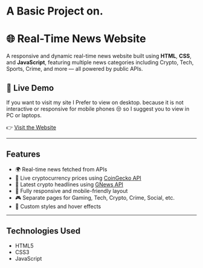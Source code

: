 # A Basic Project on. 
# 🌐 Real-Time News Website

A responsive and dynamic real-time news website built using **HTML**, **CSS**, and **JavaScript**, featuring multiple news categories including Crypto, Tech, Sports, Crime, and more — all powered by public APIs.

## 🚀 Live Demo
If you want to visit my site I Prefer to view on desktop.  because it is not interactive or responsive for mobile phones 😒 so I suggest you to view in PC or laptops.

👉 [Visit the Website](https://bhanu0221.github.io/NewsHive-Project/)  


---

##  Features

- 🌍 Real-time news fetched from APIs
- 💱 Live cryptocurrency prices using [CoinGecko API](https://www.coingecko.com/en/api)
- 📰 Latest crypto headlines using [GNews API](https://gnews.io/)
- 📱 Fully responsive and mobile-friendly layout
- 🎮 Separate pages for Gaming, Tech, Crypto, Crime, Social, etc.
- 🎨 Custom styles and hover effects

---

## Technologies Used

- HTML5
- CSS3
- JavaScript

